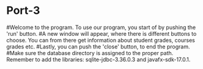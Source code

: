 # Port-3

#Welcome to the program. To use our program, you start of by pushing the 'run' button.
#A new window will appear, where there is different buttons to choose. You can from there get information about student grades, courses grades etc.
#Lastly, you can push the 'close' button, to end the program.
#Make sure the database directory is assigned to the proper path. Remember to add the libraries: sqlite-jdbc-3.36.0.3 and javafx-sdk-17.0.1.  